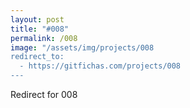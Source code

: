 ```yaml
---
layout: post
title: "#008"
permalink: /008
image: "/assets/img/projects/008
redirect_to:
  - https://gitfichas.com/projects/008
---
```


Redirect for 008
